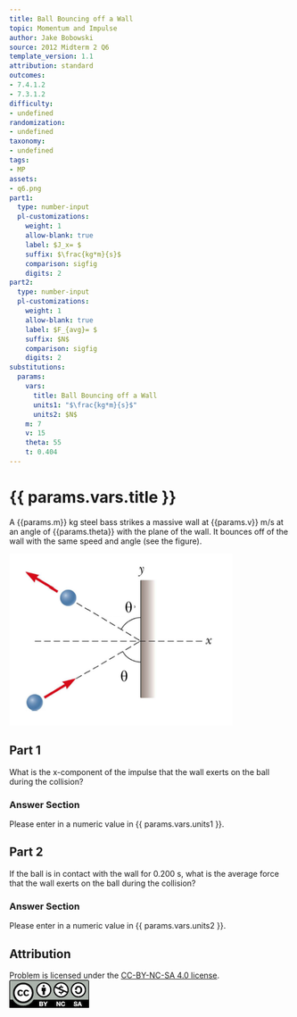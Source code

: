 ```yaml
---
title: Ball Bouncing off a Wall
topic: Momentum and Impulse
author: Jake Bobowski
source: 2012 Midterm 2 Q6
template_version: 1.1
attribution: standard
outcomes:
- 7.4.1.2
- 7.3.1.2
difficulty:
- undefined
randomization:
- undefined
taxonomy:
- undefined
tags:
- MP
assets:
- q6.png
part1:
  type: number-input
  pl-customizations:
    weight: 1
    allow-blank: true
    label: $J_x= $
    suffix: $\frac{kg*m}{s}$
    comparison: sigfig
    digits: 2
part2:
  type: number-input
  pl-customizations:
    weight: 1
    allow-blank: true
    label: $F_{avg}= $
    suffix: $N$
    comparison: sigfig
    digits: 2
substitutions:
  params:
    vars:
      title: Ball Bouncing off a Wall
      units1: "$\frac{kg*m}{s}$"
      units2: $N$
    m: 7
    v: 15
    theta: 55
    t: 0.404
---
```

# {{ params.vars.title }}
A {{params.m}} kg steel bass strikes a massive wall at {{params.v}} m/s at an angle of {{params.theta}} with the plane of the wall. It bounces off of the wall with the same speed and angle (see the figure).

<img src="q6.png" width=400 alt="Ball bouncing on then off a wall at angle theta">

## Part 1

What is the x-component of the impulse that the wall exerts on the ball during the collision?

### Answer Section

Please enter in a numeric value in {{ params.vars.units1 }}.

## Part 2

If the ball is in contact with the wall for 0.200 s, what is the average force that the wall exerts on the ball during the collision?

### Answer Section

Please enter in a numeric value in {{ params.vars.units2 }}.

## Attribution

Problem is licensed under the [CC-BY-NC-SA 4.0 license](https://creativecommons.org/licenses/by-nc-sa/4.0/).<br> ![The Creative Commons 4.0 license requiring attribution-BY, non-commercial-NC, and share-alike-SA license.](https://raw.githubusercontent.com/firasm/bits/master/by-nc-sa.png)